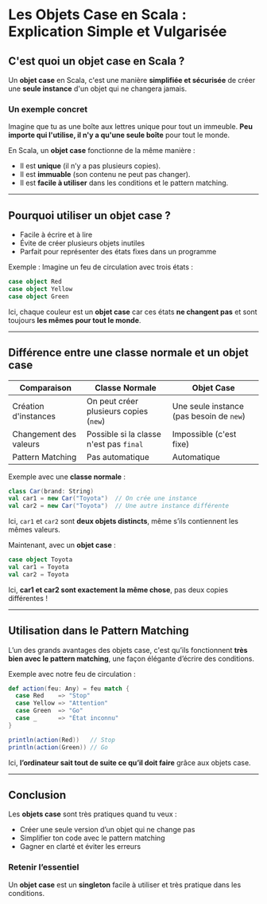 # Les Objets Case en Scala : Explication Simple et Vulgarisée  

## C'est quoi un **objet case** en Scala ?  
Un **objet case** en Scala, c'est une manière **simplifiée et sécurisée** de créer une **seule instance** d'un objet qui ne changera jamais.  

### Un exemple concret  
Imagine que tu as une boîte aux lettres unique pour tout un immeuble. **Peu importe qui l'utilise, il n'y a qu'une seule boîte** pour tout le monde.  

En Scala, un **objet case** fonctionne de la même manière :  
- Il est **unique** (il n’y a pas plusieurs copies).  
- Il est **immuable** (son contenu ne peut pas changer).  
- Il est **facile à utiliser** dans les conditions et le pattern matching.  

---

## Pourquoi utiliser un **objet case** ?  
- Facile à écrire et à lire  
- Évite de créer plusieurs objets inutiles  
- Parfait pour représenter des états fixes dans un programme  

Exemple : Imagine un feu de circulation avec trois états :  
```scala
case object Red  
case object Yellow  
case object Green  
```
Ici, chaque couleur est un **objet case** car ces états **ne changent pas** et sont toujours **les mêmes pour tout le monde**.

---

## Différence entre une **classe normale** et un **objet case**  
| Comparaison | Classe Normale | Objet Case |
|------------|---------------|-----------|
| Création d'instances | On peut créer plusieurs copies (`new`) | Une seule instance (pas besoin de `new`) |
| Changement des valeurs | Possible si la classe n'est pas `final` | Impossible (c'est fixe) |
| Pattern Matching | Pas automatique | Automatique |

Exemple avec une **classe normale** :  
```scala
class Car(brand: String)
val car1 = new Car("Toyota")  // On crée une instance
val car2 = new Car("Toyota")  // Une autre instance différente
```
Ici, `car1` et `car2` sont **deux objets distincts**, même s’ils contiennent les mêmes valeurs.

Maintenant, avec un **objet case** :  
```scala
case object Toyota
val car1 = Toyota  
val car2 = Toyota  
```
Ici, **car1 et car2 sont exactement la même chose**, pas deux copies différentes !

---

## Utilisation dans le Pattern Matching  
L’un des grands avantages des objets case, c'est qu’ils fonctionnent **très bien avec le pattern matching**, une façon élégante d’écrire des conditions.  

Exemple avec notre feu de circulation :  
```scala
def action(feu: Any) = feu match {
  case Red    => "Stop"
  case Yellow => "Attention"
  case Green  => "Go"
  case _      => "État inconnu"
}

println(action(Red))   // Stop
println(action(Green)) // Go
```
Ici, **l’ordinateur sait tout de suite ce qu’il doit faire** grâce aux objets case.

---

## Conclusion  
Les **objets case** sont très pratiques quand tu veux :  
- Créer une seule version d’un objet qui ne change pas  
- Simplifier ton code avec le pattern matching  
- Gagner en clarté et éviter les erreurs  

### Retenir l’essentiel  
Un **objet case** est un **singleton** facile à utiliser et très pratique dans les conditions.
